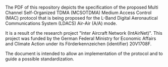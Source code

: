 The PDF of this repository depicts the specification of the proposed Multi Channel Self-Organized TDMA (MCSOTDMA) Medium Access Control (MAC) protocol that is being proposed for the L-Band Digital 
Aeronautical Communications System (LDACS) Air-Air (A/A) mode.

It is a result of the research project "Inter Aircraft Network (IntAirNet)".
This project was funded by the German Federal Ministry for Economic Affairs and Climate Action under its Förderkennzeichen (identifier) 20V1708F.

The document is intended to allow an implementation of the protocol and to guide a possible standardization.
